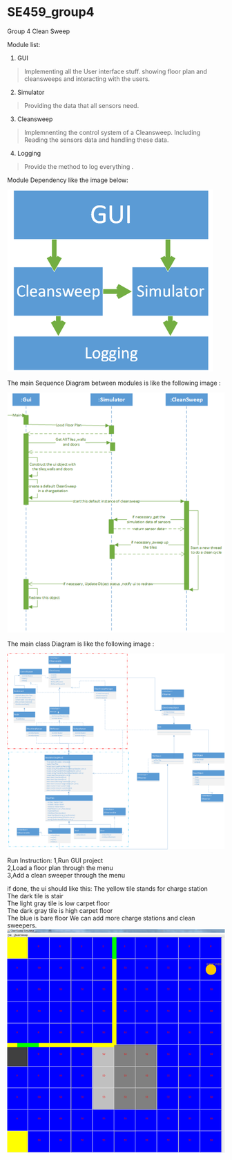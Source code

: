 # SE459_group4

Group 4 Clean Sweep

Module list:

1. GUI

  >Implementing all the User interface stuff. showing floor plan and cleansweeps and interacting with the users.
2. Simulator

  >Providing the data that all sensors need. 
3. Cleansweep

  >Implemnenting the control system of a Cleansweep. Including Reading the sensors data and handling these data.
4. Logging

  >Provide the method to log everything .
  
Module Dependency like the image below:

![](/portal/module.png)

The main Sequence Diagram between modules is like the following image :

![](/portal/sequence.png)

The main class Diagram is like the following image :

![](/portal/class.png)

Run Instruction:
1,Run GUI project  
2,Load a floor plan through the menu  
3,Add a clean sweeper through the menu  

if done, the ui should like this:
The yellow tile stands for charge station  
The dark tile is stair  
The light gray tile is low carpet floor  
The dark gray tile is high carpet floor   
The blue is bare floor
We can add more charge stations and clean sweepers.   
![](/portal/demo.png)
